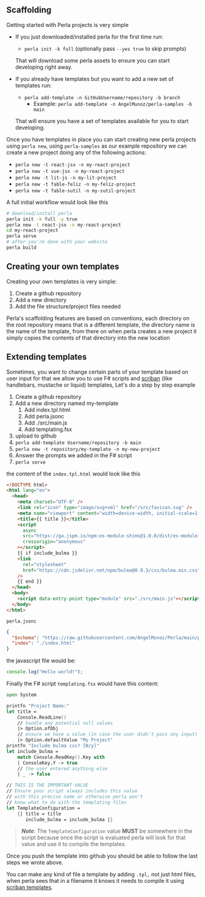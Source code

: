 [scriban]: https://github.com/scriban/scriban
[scriban templates]: https://github.com/scriban/scriban/blob/master/doc/language.md

## Scaffolding

Getting started with Perla projects is very simple

- If you just downloaded/installed perla for the first time run:

  - `perla init -k full` (optionally pass `--yes true` to skip prompts)

  That will download some perla assets to ensure you can start developing right away.

- If you already have templates but you want to add a new set of templates run:

  - `perla add-template -n GitHubUsername/repository -b branch`
    - Example: `perla add-template -n AngelMunoz/perla-samples -b main`

  That will ensure you have a set of templates available for you to start developing.

Once you have templates in place you can start creating new perla projects using `perla new`, using `perla-samples` as our example repository we can create a new project doing any of the following actions:

- `perla new -t react-jsx -n my-react-project`
- `perla new -t vue-jsx -n my-react-project`
- `perla new -t lit-js -n my-lit-project`
- `perla new -t fable-feliz -n my-feliz-project`
- `perla new -t fable-sutil -n my-sutil-project`

A full initial workflow would look like this

```sh
# download/install perla
perla init -k full -y true
perla new -t react-jsx -n my-react-project
cd my-react-project
perla serve
# after you're done with your website
perla build
```

## Creating your own templates

Creating your own templates is very simple:

1. Create a github repository
2. Add a new directory
3. Add the file structure/project files needed

Perla's scaffolding features are based on conventions, each directory on the root repository means that is a different template, the directory name is the name of the template, from there on when perla creates a new project it simply copies the contents of that directory into the new location

## Extending templates

Sometimes, you want to change certain parts of your template based on user input for that we allow you to use F# scripts and [scriban] (like handlebars, mustache or liquid) templates, Let's do a step by step example

1. Create a github repository
2. Add a new directory named my-template
   1. Add index.tpl.html
   2. Add perla.jsonc
   3. Add ./src/main.js
   4. Add templating.fsx
3. upload to github
4. `perla add-template Username/repository -b main`
5. `perla new -t repository/my-template -n my-new-project`
6. Answer the prompts we added in the F# script
7. `perla serve`

the content of the `index.tpl.html` would look like this

```html
<!DOCTYPE html>
<html lang="en">
  <head>
    <meta charset="UTF-8" />
    <link rel="icon" type="image/svg+xml" href="/src/favicon.svg" />
    <meta name="viewport" content="width=device-width, initial-scale=1.0" />
    <title>{{ title }}</title>
    <script
      async
      src="https://ga.jspm.io/npm:es-module-shims@1.0.0/dist/es-module-shims.js"
      crossorigin="anonymous"
    ></script>
    {{ if include_bulma }}
    <link
      rel="stylesheet"
      href="https://cdn.jsdelivr.net/npm/bulma@0.9.3/css/bulma.min.css"
    />
    {{ end }}
  </head>
  <body>
    <script data-entry-point type="module" src="./src/main.js"></script>
  </body>
</html>
```

`perla.jsonc`

```json
{
  "$schema": "https://raw.githubusercontent.com/AngelMunoz/Perla/main/perla.schema.json",
  "index": "./index.html"
}
```

the javascript file would be:

```javascript
console.log("Hello world!");
```

Finally the F# script `templating.fsx` would have this content:

```fsharp
open System

printfn "Project Name:"
let title =
    Console.ReadLine()
    // handle any potential null values
    |> Option.ofObj
    // ensure we have a value (in case the user didn't pass any input)
    |> Option.defaultValue "My Project"
printfn "Include bulma css? [N/y]"
let include_bulma =
    match Console.ReadKey().Key with
    | ConsoleKey.Y -> true
    // the user entered anything else
    | _ -> false

// THIS IS THE IMPORTANT VALUE
// Ensure your script always includes this value
// with this precise name or otherwise perla won't
// know what to do with the templating files
let TemplateConfiguration =
    {| title = title
       include_bulma = include_bulma |}
```

> **_Note_**: The `TemplateConfiguration` value **MUST** be somewhere in the script because once the script is evaluated perla will look for that value and use it to compile the templates.

Once you push the template into github you should be able to follow the last steps we wrote above.

You can make any kind of file a template by adding `.tpl,` not just html files, when perla sees that in a filename it knows it needs to compile it using [scriban templates].
